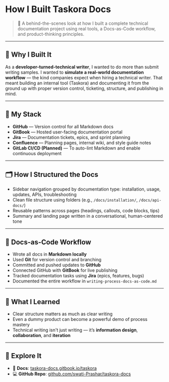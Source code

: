 # How I Built Taskora Docs

> 🚀 A behind-the-scenes look at how I built a complete technical documentation project using real tools, a Docs-as-Code workflow, and product-thinking principles.

---

## 🔧 Why I Built It

As a **developer-turned-technical writer**, I wanted to do more than submit writing samples. I wanted to **simulate a real-world documentation workflow** — the kind companies expect when hiring a technical writer. That meant building an internal tool (Taskora) and documenting it from the ground up with proper version control, ticketing, structure, and publishing in mind.

---

## 🧱 My Stack

- **GitHub** — Version control for all Markdown docs  
- **GitBook** — Hosted user-facing documentation portal  
- **Jira** — Documentation tickets, epics, and sprint planning  
- **Confluence** — Planning pages, internal wiki, and style guide notes  
- **GitLab CI/CD (Planned)** — To auto-lint Markdown and enable continuous deployment

---

## 🗂 How I Structured the Docs

- Sidebar navigation grouped by documentation type: installation, usage, updates, APIs, troubleshooting  
- Clean file structure using folders (e.g., `/docs/installation/`, `/docs/api-docs/`)  
- Reusable patterns across pages (headings, callouts, code blocks, tips)  
- Summary and landing page written in a conversational, human-centered tone  

---

## 🧭 Docs-as-Code Workflow

- Wrote all docs in **Markdown locally**  
- Used **Git** for version control and branching  
- Committed and pushed updates to **GitHub**  
- Connected GitHub with **GitBook** for live publishing  
- Tracked documentation tasks using **Jira** (epics, features, bugs)  
- Documented the entire workflow in `writing-process-docs-as-code.md`  

---

## 🏁 What I Learned

- Clear structure matters as much as clear writing  
- Even a dummy product can become a powerful demo of process mastery  
- Technical writing isn't just writing — it’s **information design**, **collaboration**, and **iteration**  

---

## 📣 Explore It

- 📝 **Docs**: [taskora-docs.gitbook.io/taskora](https://taskora-docs.gitbook.io/taskora)  
- 💻 **GitHub Repo**: [github.com/swati-Prashar/taskora-docs](https://github.com/swati-Prashar/taskora-docs)  
